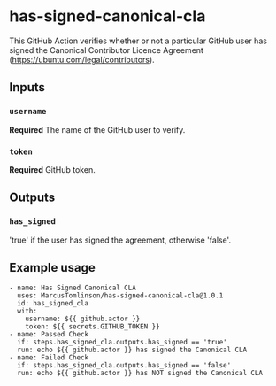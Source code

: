 # has-signed-canonical-cla

This GitHub Action verifies whether or not a particular GitHub user has signed the Canonical Contributor Licence Agreement (https://ubuntu.com/legal/contributors).

## Inputs

### `username`

**Required** The name of the GitHub user to verify.

### `token`

**Required** GitHub token.

## Outputs

### `has_signed`

'true' if the user has signed the agreement, otherwise 'false'.

## Example usage

```
- name: Has Signed Canonical CLA
  uses: MarcusTomlinson/has-signed-canonical-cla@1.0.1
  id: has_signed_cla
  with:
    username: ${{ github.actor }}
    token: ${{ secrets.GITHUB_TOKEN }}
- name: Passed Check
  if: steps.has_signed_cla.outputs.has_signed == 'true'
  run: echo ${{ github.actor }} has signed the Canonical CLA
- name: Failed Check
  if: steps.has_signed_cla.outputs.has_signed == 'false'
  run: echo ${{ github.actor }} has NOT signed the Canonical CLA
```
